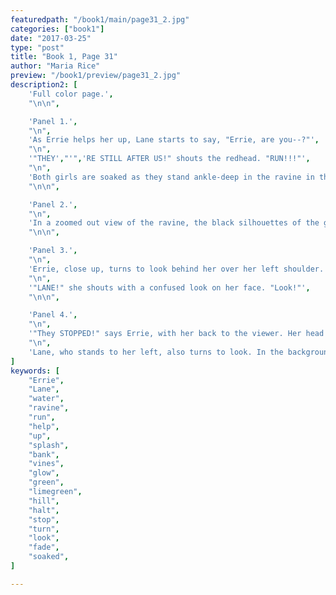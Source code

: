```yaml
---
featuredpath: "/book1/main/page31_2.jpg"
categories: ["book1"]
date: "2017-03-25"
type: "post"
title: "Book 1, Page 31"
author: "Maria Rice"
preview: "/book1/preview/page31_2.jpg"
description2: [
    'Full color page.',
    "\n\n",

    'Panel 1.',
    "\n",
    'As Errie helps her up, Lane starts to say, "Errie, are you--?"',
    "\n",
    '"THEY',"'",'RE STILL AFTER US!" shouts the redhead. "RUN!!!"',
    "\n",
    'Both girls are soaked as they stand ankle-deep in the ravine in the middle of the panel.',
    "\n\n",

    'Panel 2.',
    "\n",
    'In a zoomed out view of the ravine, the black silhouettes of the girls splash toward the left side of the panel onto the grassy bank, towards the tall, round trees. A large mass of vines on the right side of the panel creep down the grassy hill after them, the limegreen glow starting to fade as the rustling slows down.',
    "\n\n",

    'Panel 3.',
    "\n",
    'Errie, close up, turns to look behind her over her left shoulder.',
    "\n",
    '"LANE!" she shouts with a confused look on her face. "Look!"',
    "\n\n",

    'Panel 4.',
    "\n", 
    '"They STOPPED!" says Errie, with her back to the viewer. Her head and shoulders appear at the bottom right of the panel.',
    "\n",
    'Lane, who stands to her left, also turns to look. In the background, the vines hang over the cliff, the limegreen glow almost gone. Trees grow on both sides of the girls.',
]
keywords: [
    "Errie", 
    "Lane",
    "water",
    "ravine",
    "run",
    "help",
    "up",
    "splash",
    "bank",
    "vines",
    "glow",
    "green",
    "limegreen",
    "hill",
    "halt",
    "stop",
    "turn",
    "look",
    "fade",
    "soaked",
]

---
```



